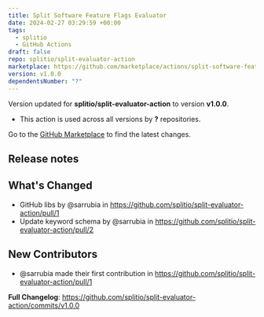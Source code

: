 ```yaml
---
title: Split Software Feature Flags Evaluator
date: 2024-02-27 03:29:59 +00:00
tags:
  - splitio
  - GitHub Actions
draft: false
repo: splitio/split-evaluator-action
marketplace: https://github.com/marketplace/actions/split-software-feature-flags-evaluator
version: v1.0.0
dependentsNumber: "?"
---
```



Version updated for **splitio/split-evaluator-action** to version **v1.0.0**.
- This action is used across all versions by **?** repositories.

Go to the [GitHub Marketplace](https://github.com/marketplace/actions/split-software-feature-flags-evaluator) to find the latest changes.

## Release notes

## What's Changed
* GitHub libs by @sarrubia in https://github.com/splitio/split-evaluator-action/pull/1
* Update keyword schema by @sarrubia in https://github.com/splitio/split-evaluator-action/pull/2

## New Contributors
* @sarrubia made their first contribution in https://github.com/splitio/split-evaluator-action/pull/1

**Full Changelog**: https://github.com/splitio/split-evaluator-action/commits/v1.0.0
